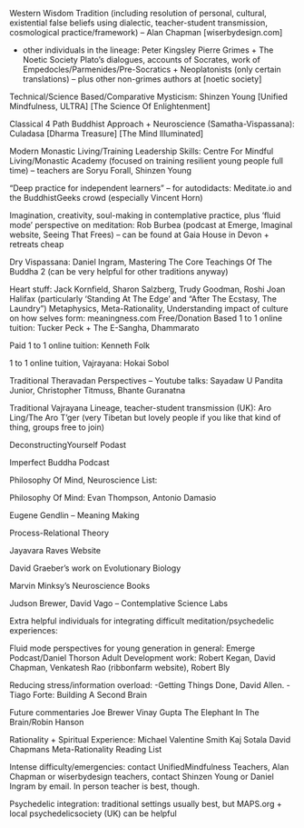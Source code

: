 
Western Wisdom Tradition (including resolution of personal, cultural, existential false beliefs using dialectic, teacher-student transmission, cosmological practice/framework) – Alan Chapman [wiserbydesign.com] 
- other individuals in the lineage:
Peter Kingsley 
Pierre Grimes + The Noetic Society
Plato’s dialogues, accounts of Socrates, work of Empedocles/Parmenides/Pre-Socratics + Neoplatonists (only certain translations) – plus other non-grimes authors at [noetic society]

Technical/Science Based/Comparative Mysticism: Shinzen Young [Unified Mindfulness, ULTRA]
[The Science Of Enlightenment]

Classical 4 Path Buddhist Approach + Neuroscience (Samatha-Vispassana): Culadasa [Dharma Treasure]
[The Mind Illuminated]

Modern Monastic Living/Training Leadership Skills: Centre For Mindful Living/Monastic Academy (focused on training resilient young people full time) – teachers are Soryu Forall, Shinzen Young

“Deep practice for independent learners” – for autodidacts: Meditate.io and the BuddhistGeeks crowd (especially Vincent Horn) 

Imagination, creativity, soul-making in contemplative practice, plus ‘fluid mode’ perspective on meditation: Rob Burbea (podcast at Emerge, Imaginal website, Seeing That Frees) – can be found at Gaia House in Devon + retreats cheap

Dry Vispassana: Daniel Ingram, Mastering The Core Teachings Of The Buddha 2 (can be very helpful for other traditions anyway) 

Heart stuff: Jack Kornfield, Sharon Salzberg, Trudy Goodman, Roshi Joan Halifax (particularly ‘Standing At The Edge’ and “After The Ecstasy, The Laundry”)
Metaphysics, Meta-Rationality, Understanding impact of culture on how selves form: meaningness.com 
Free/Donation Based 1 to 1 online tuition: Tucker Peck + The E-Sangha, Dhammarato

Paid 1 to 1 online tuition: Kenneth Folk 

1 to 1 online tuition, Vajrayana: Hokai Sobol 

Traditional Theravadan Perspectives – Youtube talks: Sayadaw U Pandita Junior, Christopher Titmuss, Bhante Guranatna 

Traditional Vajrayana Lineage, teacher-student transmission (UK): Aro Ling/The Aro T’ger (very Tibetan but lovely people if you like that kind of thing, groups free to join) 

DeconstructingYourself Podast

Imperfect Buddha Podcast

Philosophy Of Mind, Neuroscience List:

Philosophy Of Mind: Evan Thompson, Antonio Damasio 

Eugene Gendlin – Meaning Making

Process-Relational Theory 

Jayavara Raves Website 

David Graeber’s work on Evolutionary Biology 

Marvin Minksy’s Neuroscience Books

Judson Brewer, David Vago – Contemplative Science Labs 


Extra helpful individuals for integrating difficult meditation/psychedelic experiences:

Fluid mode perspectives for young generation in general: Emerge Podcast/Daniel Thorson
Adult Development work: Robert Kegan, David Chapman, Venkatesh Rao (ribbonfarm website), Robert Bly

Reducing stress/information overload: 
-Getting Things Done, David Allen. 
-Tiago Forte: Building A Second Brain 

Future commentaries 
Joe Brewer 
Vinay Gupta
The Elephant In The Brain/Robin Hanson 

Rationality + Spiritual Experience:
Michael Valentine Smith
Kaj Sotala 
David Chapmans Meta-Rationality Reading List

Intense difficulty/emergencies: contact UnifiedMindfulness Teachers, Alan Chapman or wiserbydesign teachers, contact Shinzen Young or Daniel Ingram by email. In person teacher is best, though. 

Psychedelic integration: traditional settings usually best, but MAPS.org + local psychedelicsociety (UK) can be helpful 
